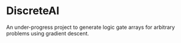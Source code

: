 # DiscreteAI

An under-progress project to generate logic gate arrays for arbitrary problems using gradient descent.